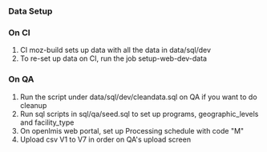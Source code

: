 ### Data Setup

### On CI
1. CI moz-build sets up data with all the data in data/sql/dev
2. To re-set up data on CI, run the job setup-web-dev-data

### On QA
1. Run the script under data/sql/dev/cleandata.sql on QA if you want to do cleanup
2. Run sql scripts in sql/qa/seed.sql to set up programs, geographic_levels and facility_type
3. On openlmis web portal, set up Processing schedule with code "M"
4. Upload csv V1 to V7 in order on QA's upload screen